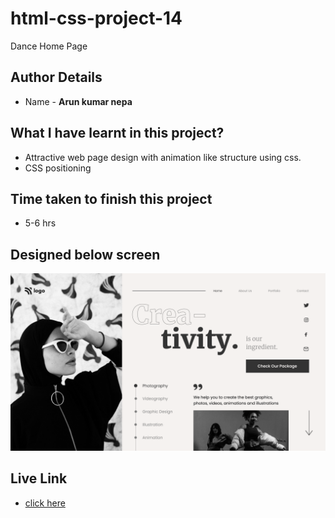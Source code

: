 # html-css-project-14
Dance Home Page

## Author Details
- Name  -  __Arun kumar nepa__

## What I have learnt in this project?

- Attractive web page design with animation like structure using css.
- CSS positioning

## Time taken to finish this project
- 5-6 hrs

## Designed below screen
![home page](./thumbnail.png)

## Live Link
- [click here](https://arunpagedesign14.netlify.app)
